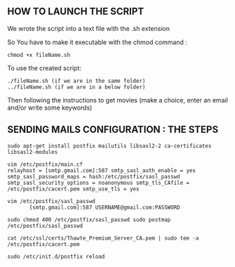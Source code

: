 ## HOW TO LAUNCH THE SCRIPT

We wrote the script into a text file with the .sh extension 

So You have to make it executable with the chmod command :

	chmod +x fileName.sh

To use the created script:

	./fileName.sh (if we are in the same folder)
	../fileName.sh (if we are in a below folder)

Then following the instructions to get movies (make a choice, enter an email and/or write some keywords)

## SENDING MAILS CONFIGURATION : THE STEPS

	sudo apt-get install postfix mailutils libsasl2-2 ca-certificates libsasl2-modules

	vim /etc/postfix/main.cf
	relayhost = [smtp.gmail.com]:587 smtp_sasl_auth_enable = yes smtp_sasl_password_maps = hash:/etc/postfix/sasl_passwd smtp_sasl_security_options = noanonymous smtp_tls_CAfile = /etc/postfix/cacert.pem smtp_use_tls = yes

	vim /etc/postfix/sasl_passwd
	       [smtp.gmail.com]:587 USERNAME@gmail.com:PASSWORD

	sudo chmod 400 /etc/postfix/sasl_passwd sudo postmap /etc/postfix/sasl_passwd

	cat /etc/ssl/certs/Thawte_Premium_Server_CA.pem | sudo tee -a /etc/postfix/cacert.pem

	sudo /etc/init.d/postfix reload
